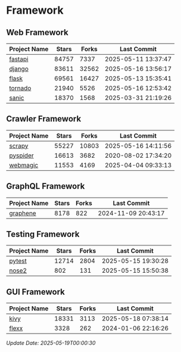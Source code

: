 # Framework

## Web Framework
| Project Name | Stars | Forks | Last Commit |
| ------------ | ----- | ----- | ----------- |
| [fastapi](https://github.com/fastapi/fastapi) | 84757 | 7337 | 2025-05-11 13:37:47 |
| [django](https://github.com/django/django) | 83611 | 32562 | 2025-05-16 13:56:17 |
| [flask](https://github.com/pallets/flask) | 69561 | 16427 | 2025-05-13 15:35:41 |
| [tornado](https://github.com/tornadoweb/tornado) | 21940 | 5526 | 2025-05-16 12:53:42 |
| [sanic](https://github.com/sanic-org/sanic) | 18370 | 1568 | 2025-03-31 21:19:26 |

## Crawler Framework
| Project Name | Stars | Forks | Last Commit |
| ------------ | ----- | ----- | ----------- |
| [scrapy](https://github.com/scrapy/scrapy) | 55227 | 10803 | 2025-05-16 14:11:56 |
| [pyspider](https://github.com/binux/pyspider) | 16613 | 3682 | 2020-08-02 17:34:20 |
| [webmagic](https://github.com/code4craft/webmagic) | 11553 | 4169 | 2025-04-04 09:33:13 |

## GraphQL Framework
| Project Name | Stars | Forks | Last Commit |
| ------------ | ----- | ----- | ----------- |
| [graphene](https://github.com/graphql-python/graphene) | 8178 | 822 | 2024-11-09 20:43:17 |

## Testing Framework
| Project Name | Stars | Forks | Last Commit |
| ------------ | ----- | ----- | ----------- |
| [pytest](https://github.com/pytest-dev/pytest) | 12714 | 2804 | 2025-05-15 19:30:28 |
| [nose2](https://github.com/nose-devs/nose2) | 802 | 131 | 2025-05-15 15:50:38 |

## GUI Framework
| Project Name | Stars | Forks | Last Commit |
| ------------ | ----- | ----- | ----------- |
| [kivy](https://github.com/kivy/kivy) | 18331 | 3113 | 2025-05-18 07:38:14 |
| [flexx](https://github.com/flexxui/flexx) | 3328 | 262 | 2024-01-06 22:16:26 |

*Update Date: 2025-05-19T00:00:30*